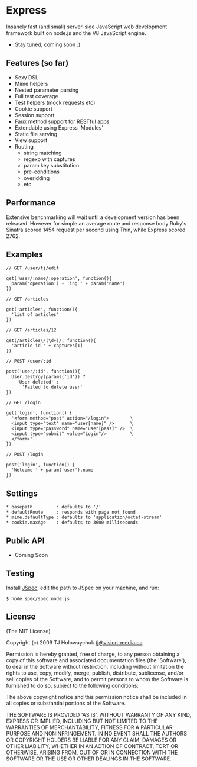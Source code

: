 
# Express

  Insanely fast (and small) server-side JavaScript web development framework
  built on node.js and the V8 JavaScript engine.

  * Stay tuned, coming soon :)

## Features (so far)

  * Sexy DSL
  * Mime helpers
  * Nested parameter parsing
  * Full test coverage
  * Test helpers (mock requests etc)
  * Cookie support
  * Session support
  * Faux method support for RESTful apps
  * Extendable using Express 'Modules'
  * Static file serving
  * View support
  * Routing
    * string matching       
    * regexp with captures  
    * param key substitution
    * pre-conditions
    * overidding
    * etc
    
## Performance

  Extensive benchmarking will wait until a development version
  has been released. However for simple an average route and response
  body Ruby's Sinatra scored 1454 request per second using Thin, while
  Express scored 2762.

## Examples

    // GET /user/tj/edit
  
    get('user/:name/:operation', function(){
      param('operation') + 'ing ' + param('name')
    })

    // GET /articles
  
    get('articles', function(){
      'list of articles'
    })

    // GET /articles/12
  
    get(/articles\/(\d+)/, function(){
      'article id ' + captures[1]
    })
  
    // POST /user/:id
  
    post('user/:id', function(){
      User.destroy(params('id')) ? 
        'User deleted' :
          'Failed to delete user'
    })
  
    // GET /login
  
    get('login', function() {
      '<form method="post" action="/login">        \
      <input type="text" name="user[name]" />      \
      <input type="password" name="user[pass]" />  \
      <input type="submit" value="Login"/>         \
      </form>'
    })
  
    // POST /login
    
    post('login', function() {
      'Welcome ' + param('user').name
    })
  
## Settings

    * basepath         : defaults to '/'
    * defaultRoute     : responds with page not found
    * mime.defaultType : defaults to 'application/octet-stream'
    * cookie.maxAge    : defaults to 3600 milliseconds
    
## Public API

  * Coming Soon
  
## Testing

Install [JSpec](http://jspec.info), edit the path to JSpec on your machine, and run:

    $ node spec/spec.node.js

## License 

(The MIT License)

Copyright (c) 2009 TJ Holowaychuk <tj@vision-media.ca>

Permission is hereby granted, free of charge, to any person obtaining
a copy of this software and associated documentation files (the
'Software'), to deal in the Software without restriction, including
without limitation the rights to use, copy, modify, merge, publish,
distribute, sublicense, and/or sell copies of the Software, and to
permit persons to whom the Software is furnished to do so, subject to
the following conditions:

The above copyright notice and this permission notice shall be
included in all copies or substantial portions of the Software.

THE SOFTWARE IS PROVIDED 'AS IS', WITHOUT WARRANTY OF ANY KIND,
EXPRESS OR IMPLIED, INCLUDING BUT NOT LIMITED TO THE WARRANTIES OF
MERCHANTABILITY, FITNESS FOR A PARTICULAR PURPOSE AND NONINFRINGEMENT.
IN NO EVENT SHALL THE AUTHORS OR COPYRIGHT HOLDERS BE LIABLE FOR ANY
CLAIM, DAMAGES OR OTHER LIABILITY, WHETHER IN AN ACTION OF CONTRACT,
TORT OR OTHERWISE, ARISING FROM, OUT OF OR IN CONNECTION WITH THE
SOFTWARE OR THE USE OR OTHER DEALINGS IN THE SOFTWARE.